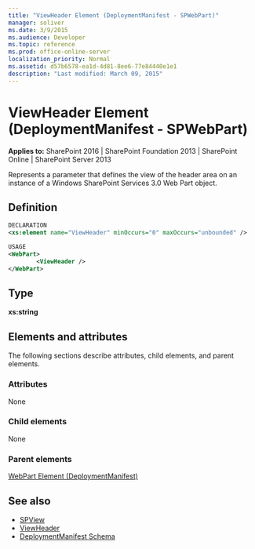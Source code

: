 ```yaml
---
title: "ViewHeader Element (DeploymentManifest - SPWebPart)"
manager: soliver
ms.date: 3/9/2015
ms.audience: Developer
ms.topic: reference
ms.prod: office-online-server
localization_priority: Normal
ms.assetid: d57b6578-ea1d-4d81-8ee6-77e84440e1e1
description: "Last modified: March 09, 2015"
---
```


# ViewHeader Element (DeploymentManifest - SPWebPart)

**Applies to:** SharePoint 2016 | SharePoint Foundation 2013 | SharePoint Online | SharePoint Server 2013 
  
Represents a parameter that defines the view of the header area on an instance of a Windows SharePoint Services 3.0 Web Part object.

## Definition

```XML
DECLARATION
<xs:element name="ViewHeader" minOccurs="0" maxOccurs="unbounded" />

USAGE
<WebPart>
        <ViewHeader />
</WebPart>

```

## Type

**xs:string**
  
## Elements and attributes

The following sections describe attributes, child elements, and parent elements.

### Attributes

None
   
### Child elements

None
   
### Parent elements

[WebPart Element (DeploymentManifest)](webpart-element-deploymentmanifest.md)
   
## See also

- [SPView](https://msdn.microsoft.com/library/Microsoft.SharePoint.SPView.aspx)
- [ViewHeader](https://msdn.microsoft.com/library/Microsoft.SharePoint.SPView.ViewHeader.aspx)
- [DeploymentManifest Schema](deploymentmanifest-schema.md)

